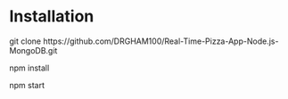 # Installation
<p>git clone https://github.com/DRGHAM100/Real-Time-Pizza-App-Node.js-MongoDB.git</p>
<p>npm install<p>
<p>npm start<p>
